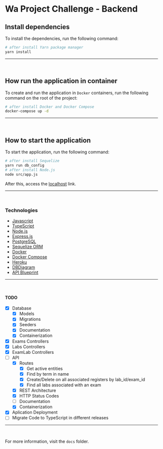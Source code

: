 
# Wa Project Challenge - Backend


## Install dependencies
To install the dependencies, run the following command:  
```sh
# after install Yarn package manager
yarn install
```
---
<br>

## How run the application in container
To create and run the application in `Docker` containers, run the following command on the root of the project:  
```sh
# after install Docker and Docker Compose
docker-compose up -d
```
___
<br>

## How to start the application
To start the application, run the following command:  
```sh
# after install Sequelize
yarn run db_config
# after install Node.js
node src/app.js
```
After this, access the [localhost](http://localhost:3000/) link.
___
<br>

### Technologies
 - [Javascript](https://developer.mozilla.org/en-US/docs/Web/JavaScript)
 - [TypeScript](https://www.typescriptlang.org/)
 - [Node.js](https://nodejs.org/)
 - [Express.js](https://expressjs.com/)
 - [PostgreSQL](https://www.postgresql.org/)
 - [Sequelize ORM](https://sequelize.org/)
 - [Docker](https://www.docker.com/)
 - [Docker Compose](https://docs.docker.com/compose/)
 - [Heroku](https://www.heroku.com/)
 - [DBDiagram](https://dbdiagram.io/)
 - [API Blueprint](https://apiblueprint.org/)


---
<br>

#### TODO

- [x] Database
  - [x] Models
  - [x] Migrations
  - [x] Seeders
  - [x] Documentation
  - [x] Containerization
- [x] Exams Controllers
- [x] Labs Controllers
- [x] ExamLab Controllers
- [ ] API
  - [x] Routes
    - [x] Get active entities
    - [x] Find by term in name
    - [x] Create/Delete on all associated registers by lab_id/exam_id
    - [x] Find all labs associated with an exam
  - [x] REST Architecture
  - [x] HTTP Status Codes
  - [ ] Documentation
  - [x] Containerization
- [x] Aplication Deployment
- [ ] Migrate Code to TypeScript in different releases

___
</br>

For more information, visit the `docs` folder.
